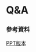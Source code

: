 # Q&A

### 參考資料

[PPT版本](https://docs.google.com/presentation/d/1-bIEEKTyb9ZkThfdJ8Kn515HKYvVaxKkerHUCNO3scc/edit#slide=id.gbda7e866e4_0_173)

